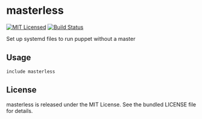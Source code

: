 masterless
==============

[![MIT Licensed](https://img.shields.io/badge/license-MIT-green.svg)](https://tldrlegal.com/license/mit-license)
[![Build Status](https://img.shields.io/circleci/project/halyard/puppet-masterless/master.svg)](https://circleci.com/gh/halyard/puppet-masterless)

Set up systemd files to run puppet without a master

## Usage

```puppet
include masterless
```

## License

masterless is released under the MIT License. See the bundled LICENSE file for details.

